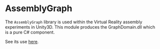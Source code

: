 # AssemblyGraph

The `AssemblyGraph` library is used within the Virtual Reality assembly experiments in Unity3D. 
This module produces the GraphDomain.dll which is a pure C# component.

See its use [here](https://github.com/Steedalion/Assembly_2/tree/AssemblyGraph/Assets/Scripts).
